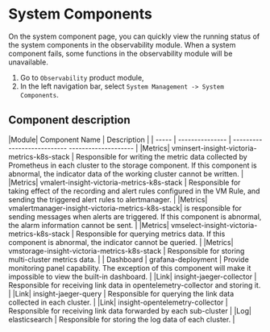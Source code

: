 # System Components

On the system component page, you can quickly view the running status of the system components in the observability module. When a system component fails, some functions in the observability module will be unavailable.

1. Go to `Observability` product module,
2. In the left navigation bar, select `System Management -> System Components`.
  
     

## Component description

|Module| Component Name | Description |
| ----- | --------------- | --------------------------- -------------------- |
|Metrics| vminsert-insight-victoria-metrics-k8s-stack | Responsible for writing the metric data collected by Prometheus in each cluster to the storage component. If this component is abnormal, the indicator data of the working cluster cannot be written. |
|Metrics| vmalert-insight-victoria-metrics-k8s-stack | Responsible for taking effect of the recording and alert rules configured in the VM Rule, and sending the triggered alert rules to alertmanager. |
|Metrics| vmalertmanager-insight-victoria-metrics-k8s-stack| is responsible for sending messages when alerts are triggered. If this component is abnormal, the alarm information cannot be sent. |
|Metrics| vmselect-insight-victoria-metrics-k8s-stack | Responsible for querying metrics data. If this component is abnormal, the indicator cannot be queried. |
|Metrics| vmstorage-insight-victoria-metrics-k8s-stack | Responsible for storing multi-cluster metrics data. |
| Dashboard | grafana-deployment | Provide monitoring panel capability. The exception of this component will make it impossible to view the built-in dashboard. |
|Link| insight-jaeger-collector | Responsible for receiving link data in opentelemetry-collector and storing it. |
|Link| insight-jaeger-query | Responsible for querying the link data collected in each cluster. |
|Link| insight-opentelemetry-collector | Responsible for receiving link data forwarded by each sub-cluster |
|Log| elasticsearch | Responsible for storing the log data of each cluster. |
